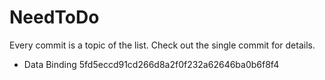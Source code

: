 # NeedToDo

Every commit is a topic of the list. 
Check out the single commit for details.

- Data Binding 5fd5eccd91cd266d8a2f0f232a62646ba0b6f8f4

